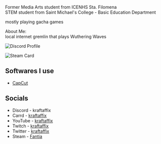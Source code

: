 Former Media Arts student from ICENHS Sta. Filomena \
STEM student from Saint Michael's College - Basic Education Department

mostly playing gacha games

About Me: \
local internet gremlin that plays Wuthering Waves

![Discord Profile](https://i.imgur.com/VGPhDaA.gif)

![Steam Card](https://card.yuy1n.io/card/76561198338806253/dark,en,badge,badges,games)

## Softwares I use
- [CapCut](https://www.capcut.com)

## Socials
- Discord - kraftaffix
- Carrd - [kraftaffix](https://kraftaffix.carrd.co/)
- YouTube - [kraftaffix](https://www.youtube.com/channel/UClmV5np_xrpIs0By7jvm56Q)
- Twitch - [kraftaffix](https://twitch.tv/kraftaffix)
- Twitter - [kraftaffix](https://twitter.com/kraftaffix)
- Steam - [Fantia](https://steamcommunity.com/id/KraftAffix/)
